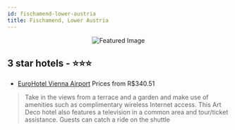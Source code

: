 ```yaml
---
id: fischamend-lower-austria
title: Fischamend, Lower Austria
---
```


<center><img src="https://i.travelapi.com/hotels/1000000/430000/427900/427886/381c4805_z.jpg" alt="Featured Image" /></center>


##  3 star hotels - ⭐️⭐️⭐️

-    [EuroHotel Vienna Airport](https://us.hurb.com/hotels/fischamend/eurohotel-vienna-airport-JNP-JP146797?cmp=18055) Prices from R$340.51
   > Take in the views from a terrace and a garden and make use of amenities such as complimentary wireless Internet access. This Art Deco hotel also features a television in a common area and tour/ticket assistance. Guests can catch a ride on the shuttle
